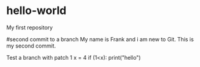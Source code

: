 # hello-world
My first repository



#second commit to a branch
My name is Frank and i am new to Git. This is my second commit.


Test a branch with patch 1
x = 4
if  (1<x):
  print("hello")
